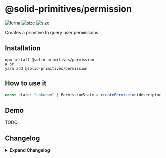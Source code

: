 # @solid-primitives/permission

[![lerna](https://img.shields.io/badge/maintained%20with-lerna-cc00ff.svg?style=for-the-badge)](https://lerna.js.org/)
[![size](https://img.shields.io/bundlephobia/minzip/@solid-primitives/permission?style=for-the-badge)](https://bundlephobia.com/package/@solid-primitives/permission)
[![size](https://img.shields.io/npm/v/@solid-primitives/permission?style=for-the-badge)](https://www.npmjs.com/package/@solid-primitives/permission)

Creates a primitive to query user permissions.

## Installation

```
npm install @solid-primitives/permission
# or
yarn add @solid-primitives/permission
```

## How to use it

```ts
const state: "unknown" | PermissionState = createPermission(descriptor: PermissionDescription | PermissionName);
```

## Demo

TODO

## Changelog

<details>
<summary><b>Expand Changelog</b></summary>

0.0.100

Initial release adapted from https://github.com/microcipcip/vue-use-kit/blob/master/src/functions/useFetch/useFetch.ts.

1.0.2

Minor clean-up and added CJS support.

</details>

